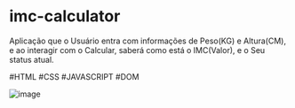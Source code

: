 # imc-calculator
Aplicação que o Usuário entra com informações de Peso(KG) e Altura(CM), e ao interagir com o Calcular, saberá como está o IMC(Valor), e o Seu status atual.

#HTML #CSS #JAVASCRIPT #DOM 

![image](https://user-images.githubusercontent.com/100312812/196828269-6d682213-7372-4992-acc3-8673570897f2.png)
